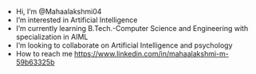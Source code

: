 -  Hi, I’m @Mahaalakshmi04
-  I’m interested in Artificial Intelligence 
-  I’m currently learning B.Tech.-Computer Science and Engineering with specialization in AIML
-  I’m looking to collaborate on Artificial Intelligence and psychology 
-  How to reach me https://www.linkedin.com/in/mahaalakshmi-m-59b63325b

<!---
Mahaalakshmi04/Mahaalakshmi04 is a ✨ special ✨ repository because its `README.md` (this file) appears on your GitHub profile.
You can click the Preview link to take a look at your changes.
--->
